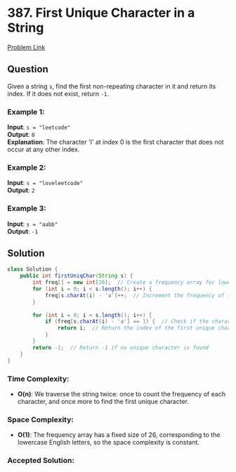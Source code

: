 # 387. First Unique Character in a String
[Problem Link](https://leetcode.com/problems/first-unique-character-in-a-string/)

## Question

Given a string `s`, find the first non-repeating character in it and return its index. If it does not exist, return `-1`.

### Example 1:
**Input**: `s = "leetcode"`  
**Output**: `0`  
**Explanation**: The character 'l' at index 0 is the first character that does not occur at any other index.

### Example 2:
**Input**: `s = "loveleetcode"`  
**Output**: `2`

### Example 3:
**Input**: `s = "aabb"`  
**Output**: `-1`

## Solution

```java
class Solution {
    public int firstUniqChar(String s) {
        int freq[] = new int[26];  // Create a frequency array for lowercase English letters
        for (int i = 0; i < s.length(); i++) {
            freq[s.charAt(i) - 'a']++;  // Increment the frequency of the current character
        }
        
        for (int i = 0; i < s.length(); i++) {
            if (freq[s.charAt(i) - 'a'] == 1) {  // Check if the character occurs only once
                return i;  // Return the index of the first unique character
            }
        }
        return -1;  // Return -1 if no unique character is found
    }
}
```

### Time Complexity:
- **O(n)**: We traverse the string twice: once to count the frequency of each character, and once more to find the first unique character.

### Space Complexity:
- **O(1)**: The frequency array has a fixed size of 26, corresponding to the lowercase English letters, so the space complexity is constant.

### Accepted Solution:
